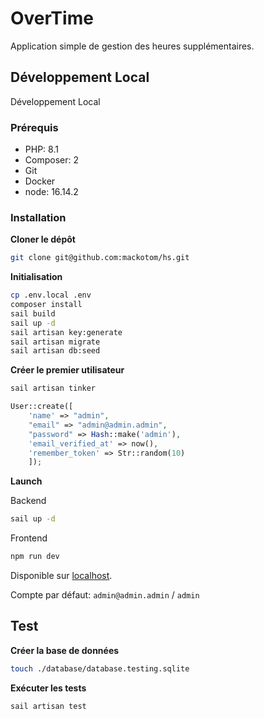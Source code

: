 # OverTime

Application simple de gestion des heures supplémentaires.

## Développement Local

Développement Local

### Prérequis

- PHP: 8.1
- Composer: 2
- Git
- Docker
- node: 16.14.2

### Installation

**Cloner le dépôt**

```bash
git clone git@github.com:mackotom/hs.git
```

**Initialisation**

```bash
cp .env.local .env
composer install
sail build
sail up -d
sail artisan key:generate
sail artisan migrate
sail artisan db:seed
```

**Créer le premier utilisateur**

```bash
sail artisan tinker
```

```php
User::create([
    'name' => "admin",
    "email" => "admin@admin.admin",
    "password" => Hash::make('admin'),
    'email_verified_at' => now(),
    'remember_token' => Str::random(10)
    ]);
```


**Launch**

Backend

```bash
sail up -d
```

Frontend

```bash
npm run dev
```

Disponible sur [localhost](http://localhost). 

Compte par défaut: `admin@admin.admin` / `admin`

## Test

**Créer la base de données**

```bash
touch ./database/database.testing.sqlite
```

**Exécuter les tests**

```bash
sail artisan test
```